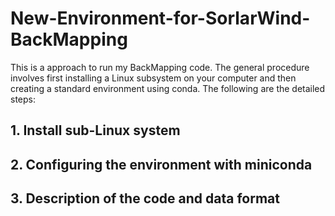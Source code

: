 # New-Environment-for-SorlarWind-BackMapping
This is a approach to run my BackMapping code. The general procedure involves first installing a Linux subsystem on your computer and then creating a standard environment using conda. The following are the detailed steps:

## 1. Install sub-Linux system

## 2. Configuring the environment with miniconda

## 3. Description of the code and data format
